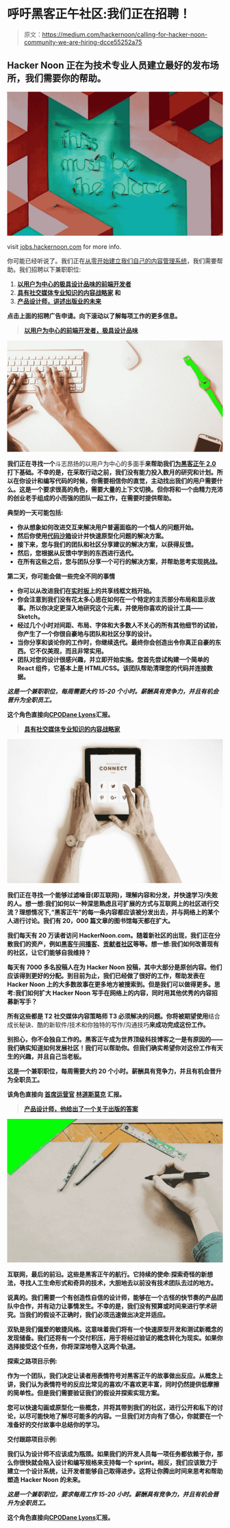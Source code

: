 # 呼吁黑客正午社区:我们正在招聘！

> 原文：<https://medium.com/hackernoon/calling-for-hacker-noon-community-we-are-hiring-dcce55252a75>

## Hacker Noon 正在为技术专业人员建立最好的发布场所，我们需要你的帮助。

![](img/b72b60bdf2adc8409e84a21f4d8c7abc.png)

visit [jobs.hackernoon.com](http://jobs.hackernoon.com) for more info.

你可能已经听说了。我们正在[从零开始建立我们自己的内容管理系统](http://startengine.com/hackernoon)，我们需要帮助。我们招聘以下兼职职位:

1.  [**以用户为中心的极具设计品味的前端开发者**](https://jobs.hackernoon.com/jobs/7582854-user-centric-frontend-developer-with-a-great-taste-for-design-at-hacker-noon)
2.  **[**具有社交媒体专业知识的内容战略家**](https://jobs.hackernoon.com/jobs/7235163-content-strategist-with-social-media-expertise-at-hacker-noon) **和****
3.  **[**产品设计师，讲述出版业的未来**](https://jobs.hackernoon.com/jobs/7235321-product-designer-who-gives-a-s-about-future-of-publishing-at-hacker-noon)**

**点击上面的招聘广告申请。向下滚动以了解每项工作的更多信息。**

> **[以用户为中心的前端开发者，极具设计品味](https://jobs.hackernoon.com/jobs/7582854-user-centric-frontend-developer-with-a-great-taste-for-design-at-hacker-noon)**

**![](img/1b0e43e4cbf53ea06880d93b9d85b08b.png)**

**我们正在寻找一个**斗志昂扬的以用户为中心的多面手**来帮助我们[为黑客正午 2.0](http://startengine.com/hackernoon) 打下基础。不幸的是，在采取行动之前，我们没有能力投入数月的研究和计划。所以在你设计和编写代码的时候，你需要相信你的直觉，主动找出我们的用户需要什么。这是一个要求很高的角色，需要大量的上下文切换。但你将和一个由精力充沛的创业老手组成的小而强的团队一起工作，在需要时提供帮助。**

**典型的一天可能包括:**

*   **你从想象如何改进交互来解决用户普遍面临的一个恼人的问题开始。**
*   **然后你使用[代码沙箱](https://codesandbox.io)设计并快速原型化问题的解决方案。**
*   **接下来，您与我们的团队和社区分享建议的解决方案，以获得反馈。**
*   **然后，您根据从反馈中学到的东西进行迭代。**
*   **在所有这些之后，您与团队分享一个可行的解决方案，并帮助思考实现挑战。**

**第二天，你可能会做一些完全不同的事情**

*   **你可以从改进我们在[实时板](https://realtimeboard.com)上的共享线框文档开始。**
*   **你会注意到我们没有花太多心思在如何在一个特定的主页部分布局和显示故事。所以你决定更深入地研究这个元素，并使用你喜欢的设计工具——Sketch。**
*   **经过几个小时对间距、布局、字体和大多数人不关心的所有其他细节的试验，你产生了一个你很自豪地与团队和社区分享的设计。**
*   **当你分享和谈论你的工作时，你继续迭代。最终你会创造出令你真正自豪的东西。它不仅美观，而且非常实用。**
*   **团队对您的设计很感兴趣，并立即开始实施。您首先尝试构建一个简单的 React 组件，它基本上是 HTML/CSS。该团队帮助清理您的代码并连接数据。**

***这是一个兼职职位，每周需要大约 15-20 个小时。薪酬具有竞争力，并且有机会晋升为全职员工。***

****这个角色直接向**[**CPO**](https://hackernoon.com/product-iteration-with-hacker-noon-interim-cto-dane-lyons-9ce7ec3cef55)[**Dane Lyons**](https://medium.com/u/9ca71b3c2b1?source=post_page-----dcce55252a75--------------------------------)**汇报。****

> **[具有社交媒体专业知识的内容战略家](https://jobs.hackernoon.com/jobs/7235163-content-strategist-with-social-media-expertise-at-hacker-noon)**

**![](img/dea0f3cd6053ed32bdb70e25fd578c1d.png)**

**我们正在寻找一个能够过滤噪音(即互联网)，理解内容和分发，并快速学习/失败的人。想一想:**我们如何以一种深思熟虑且可扩展的方式与互联网上的社区进行交流？理想情况下,“黑客正午”的每一条内容都应该被分发出去，并与网络上的某个人进行讨论。我们有 20，000 篇文章的图书馆每天都在扩大。****

**我们每天有 20 万读者访问 HackerNoon.com。随着新社区的出现，我们正在分散我们的资产，例如[黑客午间播客](http://podcast.hackernoon.com)、[贡献者社区](https://www.facebook.com/groups/hackernoon/)等等。想一想:**我们如何改善现有的社区，让它们能够自我维持？****

**每天有 7000 多名投稿人在为 Hacker Noon 投稿，其中大部分是原创内容。他们应该得到更好的分配。到目前为止，我们已经做了很好的工作，帮助发表在 Hacker Noon 上的大多数故事在更多地方被搜索到。但是我们可以做得更多。思考:**我们如何扩大 Hacker Noon 写手在网络上的内容，同时用其他优秀的内容招募新写手？****

**所有这些都是 T2 社交媒体内容策略师 T3 必须解决的问题。你将被期望使用**结合成长秘诀、酷的新软件/技术和你独特的写作/沟通技巧**来成功完成这份工作。**

**别担心，你不会独自工作的。黑客正午成为世界顶级科技博客之一是有原因的——我们确实知道如何发展社区！我们可以帮助你。但我们确实希望你对这份工作有天生的兴趣，并且自己当老板。**

**这是一个兼职职位，每周需要大约 20 个小时。薪酬具有竞争力，并且有机会晋升为全职员工。**

****该角色直接向** [**首席运营官**](https://hackernoon.com/hacker-noon-company-updates-from-coo-linh-dao-smooke-a26d114ccb59) [**林道斯莫克**](https://medium.com/u/79c48b7e8fe7?source=post_page-----dcce55252a75--------------------------------) **汇报。****

> **[产品设计师，他给出了一个关于出版的答案](https://jobs.hackernoon.com/jobs/7235321-product-designer-who-gives-a-s-about-future-of-publishing-at-hacker-noon)**

**![](img/86061506155edbea59e60dab45f8b93e.png)**

**互联网，最后的前沿。这些是黑客正午的航行。它持续的使命:探索奇怪的新想法，寻找人工生命形式和奇异的技术，大胆地去以前没有技术团队去过的地方。**

**说真的。我们需要一个有创造性自信的设计师，能够在一个古怪的快节奏的产品团队中合作，并有动力让事情发生。不幸的是，我们没有预算或时间来进行学术研究。当我们的假设不正确时，我们必须迅速做出决定并适应。**

**双轨是我们偏爱的敏捷风格。这意味着我们将有一个快速原型开发和测试新概念的发现储备。我们还将有一个交付积压，用于将经过验证的概念转化为现实。如果你选择接受这个任务，你将深深地卷入这两个轨道。**

****探索之路项目示例:****

**作为一个团队，我们决定让读者用表情符号对黑客正午的故事做出反应。从概念上讲，我们认为表情符号的反应比常见的喜欢/不喜欢更丰富，同时仍然提供低摩擦的简单性。但是我们需要验证我们的假设并探索实现方案。**

**您可以快速勾画或原型化一些概念，并将其带到我们的社区，进行公开和私下的讨论，以尽可能快地了解尽可能多的内容。一旦我们对方向有了信心，你就要在一个准备好的交付故事中总结你的学习。**

****交付跟踪项目示例:****

**我们认为设计师不应该成为瓶颈。如果我们的开发人员每一项任务都依赖于你，那么你很快就会陷入设计和编写规格来支持每一个 sprint。相反，我们应该致力于建立一个设计系统，让开发者能够自己取得进步。这将让你腾出时间来思考和帮助塑造 Hacker Noon 的未来。**

***这是一个兼职职位，要求每周工作 15-20 小时。薪酬具有竞争力，并且有机会晋升为全职员工。***

****这个角色直接向**[**CPO**](https://hackernoon.com/product-iteration-with-hacker-noon-interim-cto-dane-lyons-9ce7ec3cef55)[**Dane Lyons**](https://medium.com/u/9ca71b3c2b1?source=post_page-----dcce55252a75--------------------------------)**汇报。****